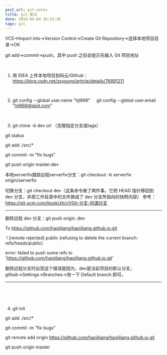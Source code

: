 ```yaml
---
post_url: git-notes
title: git 笔记
date: 2018-04-04 16:23:45
tags: git
---
```

VCS→Import into→Version Control→Create Git Repository→选择本地项目目录→OK

git add→commit→push，其中 push 之前会提示先输入 Git 项目地址

 

1. 用 IDEA 上传本地项目到码云/Github：https://blog.csdn.net/zsyoung/article/details/76891211

 

2. git config --global user.name "hjl666"
    git config --global user.email "hjl666@iaiot.com"

 

3. git clone -b dev url （克隆指定分支或tags）

git status

git add ./src/*

git commit -m "fix bugs"

git push origin master:dev

本地serverfix跟踪远程serverfix分支：git checkout -b serverfix origin/serverfix

切换分支：git checkout dev（这条命令做了两件事。它把 HEAD 指针移回到 dev 分支，并把工作目录中的文件换成了 dev 分支所指向的快照内容）
参考：https://git-scm.com/book/zh/v1/Git-分支-何谓分支

*******************
删除远程 dev 分支：git push origin :dev

To https://github.com/haojiliang/haojiliang.github.io.git

 ! [remote rejected] public (refusing to delete the current branch: refs/heads/public)

error: failed to push some refs to 'https://github.com/haojiliang/haojiliang.github.io.git'

删除远程分支时出现这个错误是因为，dev是当前项目的默认分支，github→Settings→Branches→改一下 Default branch 即可。

********************

 

 

4. git init

git add ./src/*

git commit -m "fix bugs"

git remote add origin https://github.com/haojiliang/haojiliang.github.io.git

git push origin master
